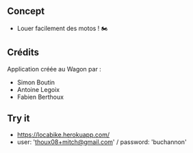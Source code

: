 ## Concept

 - Louer facilement des motos ! 🏍

## Crédits

Application créée au Wagon par :

 - Simon Boutin
 - Antoine Legoix
 - Fabien Berthoux

## Try it

- https://locabike.herokuapp.com/
- user: 'thoux08+mitch@gmail.com'  / password: 'buchannon'
